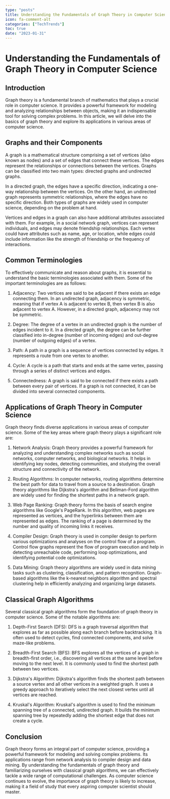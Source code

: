 ```yaml
---
type: "posts"
title: Understanding the Fundamentals of Graph Theory in Computer Science
icon: fa-comment-alt
categories: ["TechTrends"]
toc: true
date: "2023-01-31"
---
```




# Understanding the Fundamentals of Graph Theory in Computer Science

## Introduction
Graph theory is a fundamental branch of mathematics that plays a crucial role in computer science. It provides a powerful framework for modeling and analyzing relationships between objects, making it an indispensable tool for solving complex problems. In this article, we will delve into the basics of graph theory and explore its applications in various areas of computer science.

## Graphs and their Components
A graph is a mathematical structure comprising a set of vertices (also known as nodes) and a set of edges that connect these vertices. The edges represent the relationships or connections between the vertices. Graphs can be classified into two main types: directed graphs and undirected graphs.

In a directed graph, the edges have a specific direction, indicating a one-way relationship between the vertices. On the other hand, an undirected graph represents symmetric relationships, where the edges have no specific direction. Both types of graphs are widely used in computer science, depending on the problem at hand.

Vertices and edges in a graph can also have additional attributes associated with them. For example, in a social network graph, vertices can represent individuals, and edges may denote friendship relationships. Each vertex could have attributes such as name, age, or location, while edges could include information like the strength of friendship or the frequency of interactions.

## Common Terminologies
To effectively communicate and reason about graphs, it is essential to understand the basic terminologies associated with them. Some of the important terminologies are as follows:

1. Adjacency: Two vertices are said to be adjacent if there exists an edge connecting them. In an undirected graph, adjacency is symmetric, meaning that if vertex A is adjacent to vertex B, then vertex B is also adjacent to vertex A. However, in a directed graph, adjacency may not be symmetric.

2. Degree: The degree of a vertex in an undirected graph is the number of edges incident to it. In a directed graph, the degree can be further classified into in-degree (number of incoming edges) and out-degree (number of outgoing edges) of a vertex.

3. Path: A path in a graph is a sequence of vertices connected by edges. It represents a route from one vertex to another.

4. Cycle: A cycle is a path that starts and ends at the same vertex, passing through a series of distinct vertices and edges.

5. Connectedness: A graph is said to be connected if there exists a path between every pair of vertices. If a graph is not connected, it can be divided into several connected components.

## Applications of Graph Theory in Computer Science
Graph theory finds diverse applications in various areas of computer science. Some of the key areas where graph theory plays a significant role are:

1. Network Analysis: Graph theory provides a powerful framework for analyzing and understanding complex networks such as social networks, computer networks, and biological networks. It helps in identifying key nodes, detecting communities, and studying the overall structure and connectivity of the network.

2. Routing Algorithms: In computer networks, routing algorithms determine the best path for data to travel from a source to a destination. Graph theory algorithms like Dijkstra's algorithm and Bellman-Ford algorithm are widely used for finding the shortest paths in a network graph.

3. Web Page Ranking: Graph theory forms the basis of search engine algorithms like Google's PageRank. In this algorithm, web pages are represented as vertices, and the hyperlinks between them are represented as edges. The ranking of a page is determined by the number and quality of incoming links it receives.

4. Compiler Design: Graph theory is used in compiler design to perform various optimizations and analyses on the control flow of a program. Control flow graphs represent the flow of program execution and help in detecting unreachable code, performing loop optimizations, and identifying potential code optimizations.

5. Data Mining: Graph theory algorithms are widely used in data mining tasks such as clustering, classification, and pattern recognition. Graph-based algorithms like the k-nearest neighbors algorithm and spectral clustering help in efficiently analyzing and organizing large datasets.

## Classical Graph Algorithms
Several classical graph algorithms form the foundation of graph theory in computer science. Some of the notable algorithms are:

1. Depth-First Search (DFS): DFS is a graph traversal algorithm that explores as far as possible along each branch before backtracking. It is often used to detect cycles, find connected components, and solve maze-like problems.

2. Breadth-First Search (BFS): BFS explores all the vertices of a graph in breadth-first order, i.e., discovering all vertices at the same level before moving to the next level. It is commonly used to find the shortest path between two vertices.

3. Dijkstra's Algorithm: Dijkstra's algorithm finds the shortest path between a source vertex and all other vertices in a weighted graph. It uses a greedy approach to iteratively select the next closest vertex until all vertices are reached.

4. Kruskal's Algorithm: Kruskal's algorithm is used to find the minimum spanning tree of a connected, undirected graph. It builds the minimum spanning tree by repeatedly adding the shortest edge that does not create a cycle.

## Conclusion
Graph theory forms an integral part of computer science, providing a powerful framework for modeling and solving complex problems. Its applications range from network analysis to compiler design and data mining. By understanding the fundamentals of graph theory and familiarizing ourselves with classical graph algorithms, we can effectively tackle a wide range of computational challenges. As computer science continues to evolve, the importance of graph theory is likely to increase, making it a field of study that every aspiring computer scientist should master.